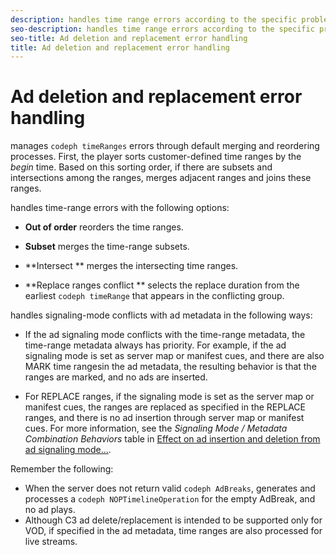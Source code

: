 ```yaml
---
description: handles time range errors according to the specific problem by merging or reordering the improperly defined time ranges.
seo-description: handles time range errors according to the specific problem by merging or reordering the improperly defined time ranges.
seo-title: Ad deletion and replacement error handling
title: Ad deletion and replacement error handling
---
```


# Ad deletion and replacement error handling

manages `codeph timeRanges` errors through default merging and reordering processes. First, the player sorts customer-defined time ranges by the *begin* time. Based on this sorting order, if there are subsets and intersections among the ranges,  merges adjacent ranges and joins these ranges.

handles time-range errors with the following options:
* **Out of order**
  reorders the time ranges.
  
  
* **Subset**
  merges the time-range subsets.
  
  
* **Intersect **
  merges the intersecting time ranges.
  
  
* **Replace ranges conflict **
  selects the replace duration from the earliest `codeph timeRange` that appears in the conflicting group.
  
  

handles signaling-mode conflicts with ad metadata in the following ways:


* If the ad signaling mode conflicts with the time-range metadata, the time-range metadata always has priority.
  For example, if the ad signaling mode is set as server map or manifest cues, and there are also MARK time rangesin the ad metadata, the resulting behavior is that the ranges are marked, and no ads are inserted.
  
  
* For REPLACE ranges, if the signaling mode is set as the server map or manifest cues, the ranges are replaced as specified in the REPLACE ranges, and there is no ad insertion through server map or manifest cues.
  For more information, see the *Signaling Mode / Metadata Combination Behaviors* table in [Effect on ad insertion and deletion from ad signaling mode...](c_psdk_android_2.5_signaling-mode-metadata-combos-android.md#c_psdk_signaling-mode-metadata-combos-android).
  
  

Remember the following:
* When the server does not return valid `codeph AdBreaks`,  generates and processes a `codeph NOPTimelineOperation` for the empty AdBreak, and no ad plays.
* Although C3 ad delete/replacement is intended to be supported only for VOD, if specified in the ad metadata, time ranges are also processed for live streams.

